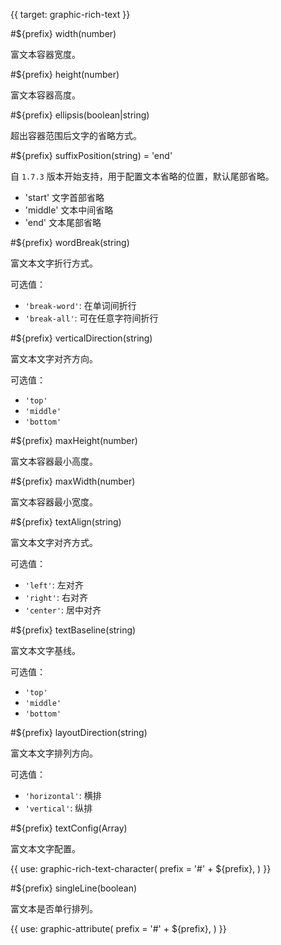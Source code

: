 {{ target: graphic-rich-text }}

<!-- Canopus IRichTextGraphicAttribute -->

#${prefix} width(number)

富文本容器宽度。

#${prefix} height(number)

富文本容器高度。

#${prefix} ellipsis(boolean|string)

超出容器范围后文字的省略方式。

#${prefix} suffixPosition(string) = 'end'

自 `1.7.3` 版本开始支持，用于配置文本省略的位置，默认尾部省略。

- 'start' 文字首部省略
- 'middle' 文本中间省略
- 'end' 文本尾部省略

#${prefix} wordBreak(string)

富文本文字折行方式。

可选值：

- `'break-word'`: 在单词间折行
- `'break-all'`: 可在任意字符间折行

#${prefix} verticalDirection(string)

富文本文字对齐方向。

可选值：

- `'top'`
- `'middle'`
- `'bottom'`

#${prefix} maxHeight(number)

富文本容器最小高度。

#${prefix} maxWidth(number)

富文本容器最小宽度。

#${prefix} textAlign(string)

富文本文字对齐方式。

可选值：

- `'left'`: 左对齐
- `'right'`: 右对齐
- `'center'`: 居中对齐

#${prefix} textBaseline(string)

富文本文字基线。

可选值：

- `'top'`
- `'middle'`
- `'bottom'`

#${prefix} layoutDirection(string)

富文本文字排列方向。

可选值：

- `'horizontal'`: 横排
- `'vertical'`: 纵排

#${prefix} textConfig(Array)

富文本文字配置。

{{ use: graphic-rich-text-character(
  prefix = '#' + ${prefix},
) }}

#${prefix} singleLine(boolean)

富文本是否单行排列。

{{ use: graphic-attribute(
  prefix = '#' + ${prefix},
) }}
